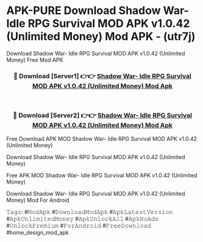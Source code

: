 # APK-PURE Download Shadow War- Idle RPG Survival MOD APK v1.0.42 (Unlimited Money) Mod APK - (utr7j)
Download Shadow War- Idle RPG Survival MOD APK v1.0.42 (Unlimited Money) Free Mod APK

<div align="center">
<h3>🔴 Download [Server1] 👉👉 <a href="https://apk-comot.site?title=Shadow_War-_Idle_RPG_Survival_MOD_APK_v1.0.42_(Unlimited_Money)">Shadow War- Idle RPG Survival MOD APK v1.0.42 (Unlimited Money) Mod Apk</a></h3><br>

<h3>🔴 Download [Server2] 👉👉 <a href="https://apk-comot.site?title=Shadow_War-_Idle_RPG_Survival_MOD_APK_v1.0.42_(Unlimited_Money)">Shadow War- Idle RPG Survival MOD APK v1.0.42 (Unlimited Money) Mod Apk</a></h3>
</div>


Free Download APK MOD Shadow War- Idle RPG Survival MOD APK v1.0.42 (Unlimited Money)

Download Shadow War- Idle RPG Survival MOD APK v1.0.42 (Unlimited Money) 

Free APK MOD Shadow War- Idle RPG Survival MOD APK v1.0.42 (Unlimited Money) 

Download Shadow War- Idle RPG Survival MOD APK v1.0.42 (Unlimited Money) Mod For Android

𝚃𝚊𝚐𝚜: #𝙼𝚘𝚍𝙰𝚙𝚔 #𝙳𝚘𝚠𝚗𝚕𝚘𝚊𝚍𝙼𝚘𝚍𝙰𝚙𝚔 #𝙰𝚙𝚔𝙻𝚊𝚝𝚎𝚜𝚝𝚅𝚎𝚛𝚜𝚒𝚘𝚗 #𝙰𝚙𝚔𝚄𝚗𝚕𝚒𝚖𝚒𝚝𝚎𝚍𝙼𝚘𝚗𝚎𝚢 #𝙰𝚙𝚔𝚄𝚗𝚕𝚘𝚌𝚔𝙰𝚕𝚕 #𝙰𝚙𝚔𝙽𝚘𝙰𝚍𝚜 #𝚄𝚗𝚕𝚘𝚌𝚔𝙿𝚛𝚎𝚖𝚒𝚞𝚖 #𝙵𝚘𝚛𝙰𝚗𝚍𝚛𝚘𝚒𝚍 #𝙵𝚛𝚎𝚎𝙳𝚘𝚠𝚗𝚕𝚘𝚊𝚍 #home_design_mod_apk